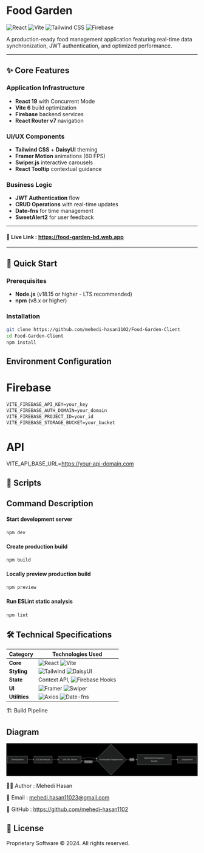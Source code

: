 # Food Garden

![React](https://img.shields.io/badge/React-19.1-%2361DAFB?logo=react)
![Vite](https://img.shields.io/badge/Vite-6.3-%23646CFF?logo=vite)
![Tailwind CSS](https://img.shields.io/badge/Tailwind_CSS-4.1-%2338B2AC?logo=tailwind-css)
![Firebase](https://img.shields.io/badge/Firebase-11.8-%23FFCA28?logo=firebase)

A production-ready food management application featuring real-time data synchronization, JWT authentication, and optimized performance.

---

## ✨ Core Features

### Application Infrastructure

- **React 19** with Concurrent Mode
- **Vite 6** build optimization
- **Firebase** backend services
- **React Router v7** navigation

### UI/UX Components

- **Tailwind CSS** + **DaisyUI** theming
- **Framer Motion** animations (60 FPS)
- **Swiper.js** interactive carousels
- **React Tooltip** contextual guidance

### Business Logic

- **JWT Authentication** flow
- **CRUD Operations** with real-time updates
- **Date-fns** for time management
- **SweetAlert2** for user feedback

---
#### 🚀 Live Link : https://food-garden-bd.web.app
---

## 🚀 Quick Start

### Prerequisites

- **Node.js** (v18.15 or higher - LTS recommended)
- **npm** (v8.x or higher) 

### Installation

```bash
git clone https://github.com/mehedi-hasan1102/Food-Garden-Client
cd Food-Garden-Client
npm install
```

## Environment Configuration

# Firebase

```env
VITE_FIREBASE_API_KEY=your_key
VITE_FIREBASE_AUTH_DOMAIN=your_domain
VITE_FIREBASE_PROJECT_ID=your_id
VITE_FIREBASE_STORAGE_BUCKET=your_bucket
```

# API

VITE_API_BASE_URL=https://your-api-domain.com

## 📜 Scripts

## Command Description

#### Start development server

```bash
npm dev
```

 ####   Create production build

```bash
npm build
```

 ####   Locally preview production build

```bash
npm preview
```

#### Run ESLint static analysis

```bash
npm lint
```



## 🛠️ Technical Specifications

| Category      | Technologies Used                                                                                                                   |
| ------------- | ----------------------------------------------------------------------------------------------------------------------------------- |
| **Core**      | ![React](https://img.shields.io/badge/React-19.1-%2361DAFB) ![Vite](https://img.shields.io/badge/Vite-6.3-%23646CFF)                |
| **Styling**   | ![Tailwind](https://img.shields.io/badge/Tailwind-4.1-%2338B2AC) ![DaisyUI](https://img.shields.io/badge/DaisyUI-5.0-%235A0EF8)     |
| **State**     | Context API, ![Firebase Hooks](https://img.shields.io/badge/React_Firebase_Hooks-5.1-%23FFCB2B)                                     |
| **UI**        | ![Framer](https://img.shields.io/badge/Framer_Motion-12.16-%23005FFF) ![Swiper](https://img.shields.io/badge/Swiper-11.2-%23638FEF) |
| **Utilities** | ![Axios](https://img.shields.io/badge/Axios-1.9-%235A29E4) ![Date-fns](https://img.shields.io/badge/Date_fns-4.1-%23E77532)         |

🏗️ Build Pipeline

## Diagram

![alt text](client.png)

👨‍💻 Author : Mehedi Hasan

📧 Email : mehedi.hasan11023@gmail.com

🔗 GitHub : https://github.com/mehedi-hasan1102

## 📄 License

Proprietary Software © 2024. All rights reserved.

